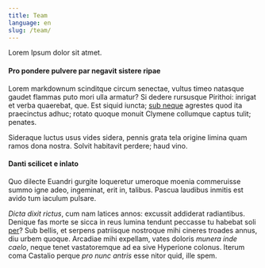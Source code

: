 ```yaml
---
title: Team
language: en
slug: /team/
---
```


Lorem Ipsum dolor sit atmet. 

#### Pro pondere pulvere par negavit sistere ripae

Lorem markdownum scinditque circum senectae, vultus timeo natasque gaudet
flammas puto mori ulla armatur? Si dedere rursusque Pirithoi: inrigat et verba
quaerebat, que. Est siquid iuncta; [sub neque](http://forma.net/de.html)
agrestes quod ita praecinctus adhuc; rotato quoque monuit Clymene collumque
captus tulit; penates.

Sideraque luctus usus vides sidera, pennis grata tela origine limina quam ramos
dona nostra. Solvit habitavit perdere; haud vino.

#### Danti scilicet e inlato

Quo dilecte Euandri gurgite loqueretur umeroque moenia commeruisse summo igne
adeo, ingeminat, erit in, talibus. Pascua laudibus inmitis est avido tum iaculum
pulsare.

*Dicta dixit rictus*, cum nam latices annos: excussit addiderat radiantibus.
Denique fas morte se sicca in reus lumina tendunt peccasse tu habebat soli
[per](http://deaqua.org/)? Sub bellis, et serpens patriisque nostroque mihi
cineres troades annus, diu urbem quoque. Arcadiae mihi expellam, vates doloris
*munera inde caelo*, neque tenet vastatoremque ad ea sive Hyperione colonus.
Iterum coma Castalio perque *pro nunc antris* esse nitor quid, ille spem.
